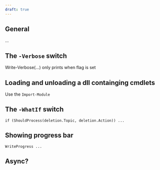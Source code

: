 ```yaml
---
draft: true
---
```


## General 
... 

## The `-Verbose` switch


Write-Verbose(...) only prints when flag is set 


## Loading and unloading a dll containging cmdlets 

Use the `Import-Module`

## The `-WhatIf` switch 

```
if (ShouldProcess(deletion.Topic, deletion.Action)) ...
```


## Showing progress bar 

```
WriteProgress ...
```


## Async? 

